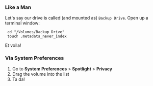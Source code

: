 ### Like a Man

Let's say our drive is called (and mounted as) `Backup Drive`. Open up a
terminal window:

` cd "/Volumes/Backup Drive"`  
` touch .metadata_never_index`

Et voila!

### Via System Preferences

1.  Go to **System Preferences** &gt; **Spotlight** &gt; **Privacy**
2.  Drag the volume into the list
3.  Ta da!



